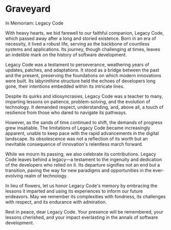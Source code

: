 # Graveyard
In Memoriam: Legacy Code

With heavy hearts, we bid farewell to our faithful companion, Legacy Code, which passed away after a long and storied existence. Born in an era of necessity, it lived a robust life, serving as the backbone of countless systems and applications. Its journey, though challenging at times, leaves an indelible mark on the history of software development.

Legacy Code was a testament to perseverance, weathering years of updates, patches, and adaptations. It stood as a bridge between the past and the present, preserving the foundations on which modern innovations were built. Its labyrinthine structure held the echoes of developers long gone, their intentions embedded within its intricate lines.

Despite its quirks and idiosyncrasies, Legacy Code was a teacher to many, imparting lessons on patience, problem-solving, and the evolution of technology. It demanded respect, understanding, and, above all, a touch of resilience from those who dared to navigate its pathways.

However, as the sands of time continued to shift, the demands of progress grew insatiable. The limitations of Legacy Code became increasingly apparent, unable to keep pace with the rapid advancements in the digital landscape. Its obsolescence was not a reflection of its worth but an inevitable consequence of innovation's relentless march forward.

While we mourn its passing, we also celebrate its contributions. Legacy Code leaves behind a legacy—a testament to the ingenuity and dedication of the developers who relied on it. Its departure signifies not an end but a transition, paving the way for new paradigms and opportunities in the ever-evolving realm of technology.

In lieu of flowers, let us honor Legacy Code's memory by embracing the lessons it imparted and using its experiences to inform our future endeavors. May we remember its complexities with fondness, its challenges with respect, and its endurance with admiration.

Rest in peace, dear Legacy Code. Your presence will be remembered, your lessons cherished, and your impact everlasting in the annals of software development.

